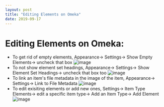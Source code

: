 ```yaml
---
layout: post
title: "Editing Elements on Omeka"
date: 2019-09-17
---
```

# Editing Elements on Omeka: #

  * To get rid of empty elements, Appearance-> Settings-> Show Empty Elements-> uncheck that box
  ![image](https://user-images.githubusercontent.com/54911846/65054543-b8e7af00-d93b-11e9-9b0d-8034227c173b.png)  
  * To not show element set headings, Appearance-> Settings-> Show Element Set Headings-> uncheck that box too
  ![image](https://user-images.githubusercontent.com/54911846/65054587-d0269c80-d93b-11e9-9aa3-b8117db5b1db.png)
  * To link an item's file metadata in the image of the item, Appearance-> Settings-> Link to File Metadata
  ![image](https://user-images.githubusercontent.com/54911846/65054625-dfa5e580-d93b-11e9-8c12-eec7fb864e59.png)
  * To edit exisiting elements or add new ones, Settings-> Item Type Elements-> edit a specific item type-> Add an Item Type-> Add Element
  ![image](https://user-images.githubusercontent.com/54911846/65053739-6bb70d80-d93a-11e9-83c0-292c15d46ca2.png)
